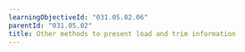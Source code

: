 ```yaml
---
learningObjectiveId: "031.05.02.06"
parentId: "031.05.02"
title: Other methods to present load and trim information
---
```

